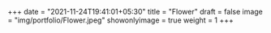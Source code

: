 +++
date = "2021-11-24T19:41:01+05:30"
title = "Flower"
draft = false
image = "img/portfolio/Flower.jpeg"
showonlyimage = true
weight = 1
+++
